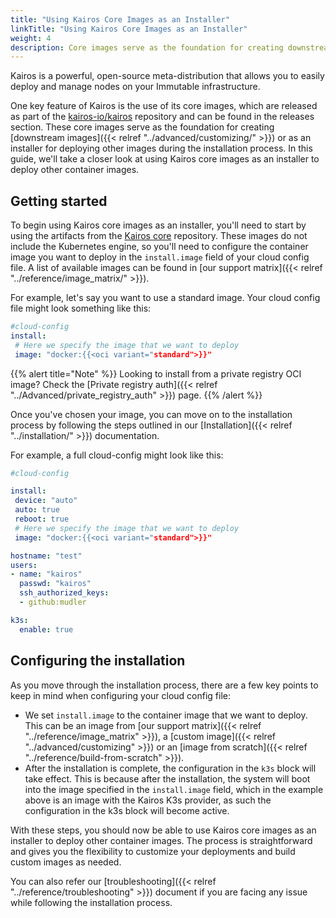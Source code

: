```yaml
---
title: "Using Kairos Core Images as an Installer"
linkTitle: "Using Kairos Core Images as an Installer"
weight: 4
description: Core images serve as the foundation for creating downstream images or as an installer for deploying other images during the installation process. In this guide, we'll take a closer look at using Kairos core images as an installer to deploy other container images.
---
```


Kairos is a powerful, open-source meta-distribution that allows you to easily deploy and manage nodes on your Immutable infrastructure.

One key feature of Kairos is the use of its core images, which are released as part of the [kairos-io/kairos](https://github.com/kairos-io/kairos) repository and can be found in the releases section. These core images serve as the foundation for creating [downstream images]({{< relref "../advanced/customizing/" >}}) or as an installer for deploying other images during the installation process. In this guide, we'll take a closer look at using Kairos core images as an installer to deploy other container images.

## Getting started

To begin using Kairos core images as an installer, you'll need to start by using the artifacts from the [Kairos core](https://github.com/kairos-io/kairos/releases) repository. These images do not include the Kubernetes engine, so you'll need to configure the container image you want to deploy in the `install.image` field of your cloud config file. A list of available images can be found in [our support matrix]({{< relref "../reference/image_matrix/" >}}).

For example, let's say you want to use a standard image. Your cloud config file might look something like this:

```yaml
#cloud-config
install:
 # Here we specify the image that we want to deploy
 image: "docker:{{<oci variant="standard">}}"
```

{{% alert title="Note" %}}
Looking to install from a private registry OCI image? Check the [Private registry auth]({{< relref "../Advanced/private_registry_auth" >}}) page.
{{% /alert %}}


Once you've chosen your image, you can move on to the installation process by following the steps outlined in our [Installation]({{< relref "../installation/" >}}) documentation.

For example, a full cloud-config might look like this:

```yaml
#cloud-config

install:
 device: "auto"
 auto: true
 reboot: true
 # Here we specify the image that we want to deploy
 image: "docker:{{<oci variant="standard">}}"

hostname: "test"
users:
- name: "kairos"
  passwd: "kairos"
  ssh_authorized_keys:
  - github:mudler

k3s:
  enable: true
```

## Configuring the installation

As you move through the installation process, there are a few key points to keep in mind when configuring your cloud config file:

- We set `install.image` to the container image that we want to deploy. This can be an image from [our support matrix]({{< relref "../reference/image_matrix" >}}), a [custom image]({{< relref "../advanced/customizing" >}}) or an [image from scratch]({{< relref "../reference/build-from-scratch" >}}).
- After the installation is complete, the configuration in the `k3s` block will take effect. This is because after the installation, the system will boot into the image specified in the `install.image` field, which in the example above is an image with the Kairos K3s provider, as such the configuration in the k3s block will become active.

With these steps, you should now be able to use Kairos core images as an installer to deploy other container images. The process is straightforward and gives you the flexibility to customize your deployments and build custom images as needed.

You can also refer our [troubleshooting]({{< relref "../reference/troubleshooting" >}}) document if you are facing any issue while following the installation process.
